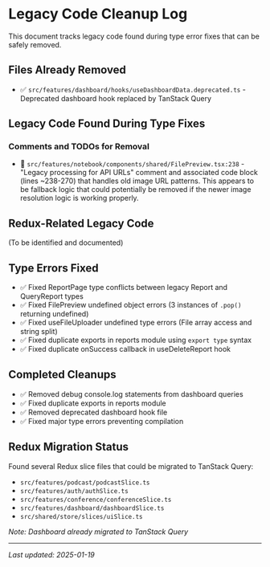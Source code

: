 # Legacy Code Cleanup Log

This document tracks legacy code found during type error fixes that can be safely removed.

## Files Already Removed
- ✅ `src/features/dashboard/hooks/useDashboardData.deprecated.ts` - Deprecated dashboard hook replaced by TanStack Query

## Legacy Code Found During Type Fixes

### Comments and TODOs for Removal
- 📍 `src/features/notebook/components/shared/FilePreview.tsx:238` - "Legacy processing for API URLs" comment and associated code block (lines ~238-270) that handles old image URL patterns. This appears to be fallback logic that could potentially be removed if the newer image resolution logic is working properly.

## Redux-Related Legacy Code
(To be identified and documented)

## Type Errors Fixed
- ✅ Fixed ReportPage type conflicts between legacy Report and QueryReport types
- ✅ Fixed FilePreview undefined object errors (3 instances of `.pop()` returning undefined)
- ✅ Fixed useFileUploader undefined type errors (File array access and string split)
- ✅ Fixed duplicate exports in reports module using `export type` syntax
- ✅ Fixed duplicate onSuccess callback in useDeleteReport hook

## Completed Cleanups
- ✅ Removed debug console.log statements from dashboard queries
- ✅ Fixed duplicate exports in reports module
- ✅ Removed deprecated dashboard hook file
- ✅ Fixed major type errors preventing compilation

## Redux Migration Status
Found several Redux slice files that could be migrated to TanStack Query:
- `src/features/podcast/podcastSlice.ts`
- `src/features/auth/authSlice.ts`
- `src/features/conference/conferenceSlice.ts`
- `src/features/dashboard/dashboardSlice.ts`
- `src/shared/store/slices/uiSlice.ts`

*Note: Dashboard already migrated to TanStack Query*

---
*Last updated: 2025-01-19*